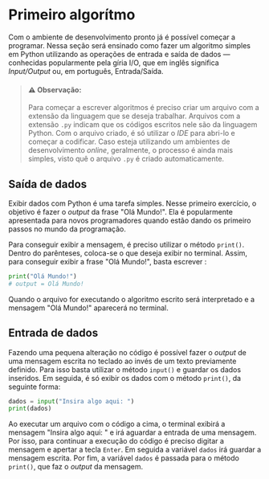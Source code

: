 
# Primeiro algorítmo

Com o ambiente de desenvolvimento pronto já é possível começar a programar. Nessa seção será ensinado como fazer um algoritmo simples em Python utilizando as operações de entrada e saída de dados — conhecidas popularmente pela gíria I/O, que em inglês significa *Input/Output* ou, em português, Entrada/Saída. 

> #### ⚠️ **Observação**: 
> Para começar a escrever algoritmos é preciso criar um arquivo com a extensão da linguagem que se deseja trabalhar. Arquivos com a extensão `.py` indicam que os códigos escritos nele são da linguagem Python. Com o arquivo criado, é só utilizar o *IDE* para abri-lo e começar a codificar. Caso esteja utilizando um ambientes  de desenvolvimento *online*, geralmente, o processo é ainda mais simples, visto quê o arquivo `.py` é criado automaticamente. 

## Saída de dados

Exibir dados com Python é uma tarefa simples. Nesse primeiro exercício, o objetivo é fazer o *output* da frase "Olá Mundo!". Ela é popularmente apresentada para novos programadores quando estão dando os primeiro passos no mundo da programação.

Para conseguir exibir a mensagem, é preciso utilizar o método `print()`. Dentro do parênteses, coloca-se o que deseja exibir no terminal. Assim, para conseguir exibir a frase  "Olá Mundo!", basta escrever :

```python
print("Olá Mundo!")
# output = Olá Mundo!
``` 

Quando o arquivo for executando o algoritmo escrito será interpretado e a mensagem  "Olá Mundo!" aparecerá no terminal. 

## Entrada de dados

Fazendo uma pequena alteração no código é possível fazer o *output* de uma mensagem escrita no teclado ao invés de um texto previamente definido. Para isso basta utilizar o método `input()` e guardar os dados inseridos. Em seguida, é só exibir os dados com o método `print()`, da seguinte forma:

```python
dados = input("Insira algo aqui: ")
print(dados)
```

Ao executar um arquivo com o código a cima, o terminal exibirá a mensagem "Insira algo aqui: " e irá aguardar a entrada de uma mensagem. Por isso, para continuar a execução do código é preciso digitar a mensagem e apertar a tecla `Enter`. Em seguida a variável `dados`  irá guardar a mensagem escrita. Por fim, a variável `dados` é passada para o método `print()`, que faz o *output* da mensagem.
